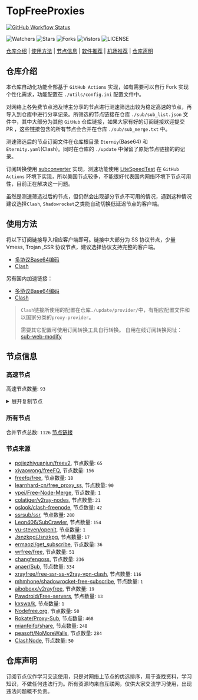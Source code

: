 # TopFreeProxies
[![GitHub Workflow Status](https://github.com/youkai0100/youkai/actions/workflows/get-proxies.yml/badge.svg)](https://github.com/youkai0100/youkai/actions/workflows/get-proxies.yml) 

![Watchers](https://img.shields.io/github/watchers/youkai0100/youkai) ![Stars](https://img.shields.io/github/stars/youkai0100/youkai) ![Forks](https://img.shields.io/github/forks/youkai0100/youkai) ![Vistors](https://visitor-badge.laobi.icu/badge?page_id=youkai0100.youkai) ![LICENSE](https://img.shields.io/badge/license-CC%20BY--SA%204.0-green.svg)

[仓库介绍](https://github.com/youkai0100/youkai#仓库介绍) | [使用方法](https://github.com/youkai0100/youkai#使用方法) | [节点信息](https://github.com/youkai0100/youkai#节点信息) | [软件推荐](https://github.com/youkai0100/youkai#客户端选择) | [机场推荐](https://github.com/youkai0100/youkai#机场推荐) | [仓库声明](https://github.com/youkai0100/youkai#仓库声明)

## 仓库介绍
本仓库自动化功能全部基于 `GitHub Actions` 实现，如有需要可以自行 Fork 实现个性化需求，功能配置在 `./utils/config.ini` 配置文件中。

对网络上各免费节点池及博主分享的节点进行测速筛选出较为稳定高速的节点，再导入到仓库中进行分享记录。所筛选的节点链接在仓库 `./sub/sub_list.json` 文件中，其中大部分为其他 `GitHub` 仓库链接，如果大家有好的订阅链接欢迎提交 PR ，这些链接包含的所有节点会合并在仓库 `./sub/sub_merge.txt` 中。

测速筛选后的节点订阅文件在仓库根目录 `Eterniy`(Base64) 和 `Eternity.yaml`(Clash)。同时在仓库的 `./update` 中保留了原始节点链接的的记录。

订阅转换使用 [subconverter](https://github.com/tindy2013/subconverter) 实现，测速功能使用 [LiteSpeedTest](https://github.com/xxf098/LiteSpeedTest) 在 `GitHub Actions` 环境下实现，所以美国节点较多，不能很好代表国内网络环境下节点可用性，目前正在解决这一问题。

虽然是测速筛选过后的节点，但仍然会出现部分节点不可用的情况，遇到这种情况建议选择`Clash`, `Shadowrocket`之类能自动切换低延迟节点的客户端。

## 使用方法
将以下订阅链接导入相应客户端即可。链接中大部分为 SS 协议节点，少量 Vmess, Trojan ,SSR 协议节点，建议选择协议支持完整的客户端。

- [多协议Base64编码](https://raw.githubusercontent.com/youkai0100/youkai/master/Eternity)
- [Clash](https://raw.githubusercontent.com/youkai0100/youkai/master/Eternity.yaml)

另有国内加速链接：

- [多协议Base64编码](https://fastly.jsdelivr.net/gh/youkai0100/youkai@master/Eternity)
- [Clash](https://fastly.jsdelivr.net/gh/youkai0100/youkai@master/Eternity.yaml)

>`Clash`链接所使用的配置在仓库`./update/provider/`中，有相应配置文件和以国家分类的`proxy-provider`。
>
>需要其它配置可使用订阅转换工具自行转换。
>自用在线订阅转换网址：[sub-web-modify](https://sub.v1.mk/)

## 节点信息
### 高速节点
高速节点数量: `93`
<details>
  <summary>展开复制节点</summary>

    trojan://d8261b54-223b-47b9-b718-d12098528a7f@cn-hk-34.fnhffffe4.cc:50288?allowInsecure=1&sni=cn-hk-34.fnhffffe4.cc#%F0%9F%87%AD%F0%9F%87%B0%20HK-156.251.179.90-0200
    trojan://4d106bd6-5d63-475a-9986-21ad3de1cf40@jp-tk-34.fuckjdieng.uk:50340?allowInsecure=1&sni=jp-tk-34.fuckjdieng.uk#%F0%9F%87%AF%F0%9F%87%B5%20_JP_%E6%97%A5%E6%9C%AC_2%202
    ss://YWVzLTI1Ni1jZmI6YW1hem9uc2tyMDU@43.201.48.212:443#%F0%9F%87%B0%F0%9F%87%B7%20_KR_%E9%9F%A9%E5%9B%BD%203
    trojan://df283334-6f6e-4efb-9a8a-b8ecf3040924@150.66.13.75:443?allowInsecure=1&sni=tk15.1coinvp.vip#%F0%9F%87%AF%F0%9F%87%B5%20%E6%97%A5%E6%9C%AC%20001
    vmess://eyJ2IjoiMiIsInBzIjoi8J+HqPCfh7MgWzAxLTAzXXxvcGVucnVubmVyfOS4reWbveWPsOa5vihUVylUYWl3YW4vQ2l0eU9mZmljZV8yIiwiYWRkIjoiNjEuMjIyLjIwMi4xNDAiLCJwb3J0IjoiMzM3OTIiLCJ0eXBlIjoibm9uZSIsImlkIjoiZTU1Y2QxODItMDFiMC00ZmI3LWE1MTAtMzYzNzAxYTQ5MWM1IiwiYWlkIjoiMCIsIm5ldCI6IndzIiwicGF0aCI6Ii8iLCJob3N0IjoiIiwidGxzIjoiIn0=
    trojan://c19d1432-8b3e-4818-8837-3d160cf65908@jgwdb2.gaox.ml:443?allowInsecure=1#%F0%9F%87%AF%F0%9F%87%B5%20%5B01-03%5D%7Copenrunner%7C%E6%97%A5%E6%9C%AC%28JP%29Japan%2FOsaka_9
    vmess://eyJ2IjoiMiIsInBzIjoi8J+HrfCfh7AgWzAxLTAzXXxvcGVucnVubmVyfOS4reWbvemmmea4ry/kuK3lm73lj7Dmub4oQ04pQ2hpbmEvQmVpamluZy8o5Y+v6IO95piv5Lit6L2s6IqC54K5KV8xMCIsImFkZCI6InNoY3UuZm9yZ2VidWtraXQuY29tIiwicG9ydCI6IjQ3Mzg5IiwidHlwZSI6Im5vbmUiLCJpZCI6ImY2ODBkZmQ4LTNiNTktNDhhZi1hZWE4LTFkNGJjMDlhMTcwNSIsImFpZCI6IjAiLCJuZXQiOiJ0Y3AiLCJwYXRoIjoiLyIsImhvc3QiOiJzaGN1LmZvcmdlYnVra2l0LmNvbSIsInRscyI6IiJ9
    vmess://eyJ2IjoiMiIsInBzIjoi8J+Hr/Cfh7Ug576O5Zu9LXZtZXNzLWpwYXJtLmZpbmV5b28uY2Y0NDMt6KKr5aKZLeS4rei9rDE1Mi43MC44MS42Ni3op6PplIHml6XmnKzlnLDljLpORumdnuiHquWItuWJpyIsImFkZCI6ImpwYXJtLmZpbmV5b28uY2YiLCJwb3J0IjoiNDQzIiwidHlwZSI6Im5vbmUiLCJpZCI6ImJkNWVlMjQ5LWZlN2ItNDY2OS1hNmQ5LWIzZjVlZWNiOThlNiIsImFpZCI6IjQiLCJuZXQiOiJ3cyIsInBhdGgiOiIvMTIzIiwiaG9zdCI6ImpwYXJtLmZpbmV5b28uY2YiLCJ0bHMiOiJ0bHMifQ==
    vmess://eyJ2IjoiMiIsInBzIjoi8J+HrfCfh7AgWzAxLTAzXXxvcGVucnVubmVyfOS4reWbvemmmea4r+eJueWIq+ihjOaUv+WMuihISylIb25na29uZ1NBUkNoaW5hL0hvbmdLb25nXzE5IiwiYWRkIjoiNDI2aGsuZmFuczgueHl6IiwicG9ydCI6IjQ0MyIsInR5cGUiOiJub25lIiwiaWQiOiI5M2JkYWVkNS0xM2M1LTM5MjctOTNkNy1hNjg3N2M1YWM4ZDIiLCJhaWQiOiIyIiwibmV0Ijoid3MiLCJwYXRoIjoiL3JheSIsImhvc3QiOiI0MjZoay5mYW5zOC54eXoiLCJ0bHMiOiJ0bHMifQ==
    vmess://eyJ2IjoiMiIsInBzIjoi8J+HrfCfh7AgWzAxLTAzXXxvcGVucnVubmVyfOS4reWbvemmmea4ry/kuK3lm73lj7Dmub4oQ04pQ2hpbmEvQmVpamluZy8o5Y+v6IO95piv5Lit6L2s6IqC54K5KV8yMCIsImFkZCI6IlYzMDkuYmdwbmV0LnRvcCIsInBvcnQiOiIyNjMwOSIsInR5cGUiOiJub25lIiwiaWQiOiJlZjM2MWM4My04Yjg5LTM5NTAtOWM5Yi02Y2NjMTc3ZTYyODUiLCJhaWQiOiIwIiwibmV0IjoidGNwIiwicGF0aCI6Ii9yYXkiLCJob3N0IjoiNDI2aGsuZmFuczgueHl6IiwidGxzIjoiIn0=
    vmess://eyJ2IjoiMiIsInBzIjoi8J+HrfCfh7AgWzAxLTAzXXxvcGVucnVubmVyfOS4reWbvemmmea4ry/kuK3lm73lj7Dmub4oQ04pQ2hpbmEvU2hlbnpoZW4vKOWPr+iDveaYr+S4rei9rOiKgueCuSlfMjMiLCJhZGQiOiJWMjAzLmJncG5ldC50b3AiLCJwb3J0IjoiMjYyMDMiLCJ0eXBlIjoibm9uZSIsImlkIjoiZWYzNjFjODMtOGI4OS0zOTUwLTljOWItNmNjYzE3N2U2Mjg1IiwiYWlkIjoiMCIsIm5ldCI6InRjcCIsInBhdGgiOiIvcmF5IiwiaG9zdCI6IjQyNmhrLmZhbnM4Lnh5eiIsInRscyI6IiJ9
    trojan://cfbabf31-2cf6-40ca-9688-abbb682370aa@cn.speedabc.xyz:32002?allowInsecure=1&sni=jp-bgp.speedaccelerate.com#%F0%9F%87%AD%F0%9F%87%B0%20%5B01-03%5D%7Copenrunner%7C%E4%B8%AD%E5%9B%BD%E9%A6%99%E6%B8%AF%2F%E4%B8%AD%E5%9B%BD%E5%8F%B0%E6%B9%BE%28CN%29China%2FShenzhen%2F%28%E5%8F%AF%E8%83%BD%E6%98%AF%E4%B8%AD%E8%BD%AC%E8%8A%82%E7%82%B9%29_25
    vmess://eyJ2IjoiMiIsInBzIjoi8J+HuPCfh6wg5Lit5Zu9LXZtZXNzLTguMjE0LjMzLjE1ODgwLeiiq+WimS3nm7Tov54t6Kej6ZSB5paw5Yqg5Z2h5Zyw5Yy6TkbpnZ7oh6rliLbliaciLCJhZGQiOiI4LjIxNC4zMy4xNTgiLCJwb3J0IjoiODAiLCJ0eXBlIjoibm9uZSIsImlkIjoiY2I4MWU2YWItMWQ4My00YWMxLWYwYWQtYWU1YzJhN2MyOWVmIiwiYWlkIjoiMCIsIm5ldCI6IndzIiwicGF0aCI6Ii8iLCJob3N0IjoiIiwidGxzIjoiIn0=
    trojan://e5d46365e25e31d94279c2bcf93390a2@sg-sr-116.mitoption.com:443?allowInsecure=1#%F0%9F%87%B8%F0%9F%87%AC%20%5B01-03%5D%7Copenrunner%7C%E6%96%B0%E5%8A%A0%E5%9D%A1%28SG%29Singapore%2FSingapore_28
    vmess://eyJ2IjoiMiIsInBzIjoi8J+Hr/Cfh7UgWzAxLTAzXXxvcGVucnVubmVyfOaXpeacrChKUClKYXBhbi9Ub2t5b18yOSIsImFkZCI6IjE0MC4yMzguNDguMTk0IiwicG9ydCI6Ijg4ODgiLCJ0eXBlIjoibm9uZSIsImlkIjoiMjRmMWRmYWQtMTI2Ny00Mjk3LThlODgtMGU5YjhlZjQ3ZTQ3IiwiYWlkIjoiMCIsIm5ldCI6InRjcCIsInBhdGgiOiIvIiwiaG9zdCI6IiIsInRscyI6IiJ9
    ss://YWVzLTI1Ni1nY206WTZSOXBBdHZ4eHptR0M@158.247.205.87:5601#%F0%9F%87%AF%F0%9F%87%B5%20%5B01-03%5D%7Copenrunner%7C%E6%97%A5%E6%9C%AC%28JP%29Japan%2FOsaka_40
    trojan://7b4066ae-accc-11eb-a8bf-f23c91cfbbc9@ssl.tcpbbr.net:443?allowInsecure=1#%F0%9F%87%AD%F0%9F%87%B0%20%5B01-03%5D%7Copenrunner%7C%E4%B8%AD%E5%9B%BD%E9%A6%99%E6%B8%AF%E7%89%B9%E5%88%AB%E8%A1%8C%E6%94%BF%E5%8C%BA%28HK%29Hongkong%2BSAR%2BChina%2FHong%2BKong_42
    vmess://eyJ2IjoiMiIsInBzIjoi8J+HuPCfh6wg576O5Zu9LXZtZXNzLWNhLjAxMTIyMzMueHl6ODQ0My3ooqvlopkt5Lit6L2sMTk5Ljg3LjIxMC4xODYt6Kej6ZSB5paw5Yqg5Z2h5Zyw5Yy6TkbpnZ7oh6rliLbliaciLCJhZGQiOiJjYS4wMTEyMjMzLnh5eiIsInBvcnQiOiI4NDQzIiwidHlwZSI6Im5vbmUiLCJpZCI6ImMzMDAwZTlkLWJlZTctNGZkYi1iMzEyLWRkMDcwMzBmMzI1ZCIsImFpZCI6IjQiLCJuZXQiOiJ3cyIsInBhdGgiOiIvaG9tZSIsImhvc3QiOiJjYS4wMTEyMjMzLnh5eiIsInRscyI6InRscyJ9
    vmess://eyJ2IjoiMiIsInBzIjoi8J+Hr/Cfh7Ug5pel5pysLXZtZXNzLTE0Ni41Ni40MC4xMTcyNzY3NS3ooqvlopkt55u06L+eLeino+mUgemfqeWbveWcsOWMuk5G6Z2e6Ieq5Yi25YmnIiwiYWRkIjoiMTQ2LjU2LjQwLjExNyIsInBvcnQiOiIyNzY3NSIsInR5cGUiOiJub25lIiwiaWQiOiIwNTNjYTBmNC0wNTdlLTQ5M2QtYWQzMC01YmE1MWYwMGY1OWMiLCJhaWQiOiI0IiwibmV0Ijoid3MiLCJwYXRoIjoiLyIsImhvc3QiOiIiLCJ0bHMiOiIifQ==
    vmess://eyJ2IjoiMiIsInBzIjoiU0dfU1NSU1VCXzE5NCIsImFkZCI6ImhrLWl2LnNvbW5vZGUudG9wIiwicG9ydCI6IjgwIiwidHlwZSI6Im5vbmUiLCJpZCI6ImQ0MWMxOTNmLTUyY2EtM2VmOS05Y2Y1LWU3ZDUwMzMwZjI2ZSIsImFpZCI6IjAiLCJuZXQiOiJ3cyIsInBhdGgiOiIvd3M/ZWQ9MjA0OCIsImhvc3QiOiJoay1pdi5zb21ub2RlLnRvcCIsInRscyI6IiJ9
    ss://Y2hhY2hhMjAtaWV0Zi1wb2x5MTMwNTpHIXlCd1BXSDNWYW8@148.66.56.99:807#HK_52
    ss://YWVzLTI1Ni1jZmI6YW1hem9uc2tyMDU@3.112.193.151:443#JP_71
    ss://YWVzLTI1Ni1jZmI6YW1hem9uc2tyMDU@52.197.66.243:443#%F0%9F%87%AF%F0%9F%87%B5%20%E6%97%A5%E6%9C%AC-ss-52.197.66.243443-%E8%A2%AB%E5%A2%99-%E7%9B%B4%E8%BF%9E-%E8%A7%A3%E9%94%81%E6%97%A5%E6%9C%AC%E5%9C%B0%E5%8C%BANF%E9%9D%9E%E8%87%AA%E5%88%B6%E5%89%A7
    ss://YWVzLTI1Ni1jZmI6YW1hem9uc2tyMDU@54.169.62.50:443#SG_124
    ss://Y2hhY2hhMjAtaWV0Zi1wb2x5MTMwNTpHIXlCd1BXSDNWYW8@217.197.161.136:811#Pool_%F0%9F%87%B8%F0%9F%87%ACSG_125
    ss://Y2hhY2hhMjAtaWV0Zi1wb2x5MTMwNTpHIXlCd1BXSDNWYW8@217.197.161.138:805#Pool_%F0%9F%87%B8%F0%9F%87%ACSG_126
    ss://YWVzLTI1Ni1jZmI6YW1hem9uc2tyMDU@54.169.211.238:443#SG_128
    ss://YWVzLTI1Ni1jZmI6YW1hem9uc2tyMDU@18.141.183.204:443#SG_132
    ss://Y2hhY2hhMjAtaWV0Zi1wb2x5MTMwNTpHIXlCd1BXSDNWYW8@193.38.139.204:806#%F0%9F%87%AF%F0%9F%87%B5%20%E6%97%A5%E6%9C%AC-ss-193.38.139.204806-%E8%A2%AB%E5%A2%99-%E4%B8%AD%E8%BD%AC193.38.139.201-%E8%A7%A3%E9%94%81%E6%97%A5%E6%9C%AC%E5%9C%B0%E5%8C%BANF%E9%9D%9E%E8%87%AA%E5%88%B6%E5%89%A7
    ss://YWVzLTI1Ni1jZmI6YW1hem9uc2tyMDU@54.254.199.122:443#SG_135
    ss://Y2hhY2hhMjAtaWV0Zi1wb2x5MTMwNTpHIXlCd1BXSDNWYW8@193.38.139.203:807#%F0%9F%87%AF%F0%9F%87%B5%20%E6%97%A5%E6%9C%AC-ss-193.38.139.203807-%E8%A2%AB%E5%A2%99-%E4%B8%AD%E8%BD%AC193.38.139.201-%E8%A7%A3%E9%94%81%E6%97%A5%E6%9C%AC%E5%9C%B0%E5%8C%BANF%E9%9D%9E%E8%87%AA%E5%88%B6%E5%89%A7
    ss://Y2hhY2hhMjAtaWV0Zi1wb2x5MTMwNTpHIXlCd1BXSDNWYW8@45.66.134.176:811#%F0%9F%87%AF%F0%9F%87%B5%20%E6%97%A5%E6%9C%AC-ss-45.66.134.176811-%E8%A2%AB%E5%A2%99-%E4%B8%AD%E8%BD%AC185.168.20.250-%E8%A7%A3%E9%94%81%E6%97%A5%E6%9C%AC%E5%9C%B0%E5%8C%BANF%E9%9D%9E%E8%87%AA%E5%88%B6%E5%89%A7
    vmess://eyJ2IjoiMiIsInBzIjoi8J+Hr/Cfh7UgZ2l0aHViLmNvbS9mcmVlZnEgLSDml6XmnKzkuJzkuqxBbWF6b27mlbDmja7kuK3lv4MgNSIsImFkZCI6IjBreGVkbTF4OHE4bGtzbWoxMS54aW5nYmF5dW4uYnV6eiIsInBvcnQiOiI0NDMiLCJ0eXBlIjoibm9uZSIsImlkIjoiNWViMjg0ODgtN2M5NS00ZjM5LWI3MTEtZTVjYzk2ZWMxNzU2IiwiYWlkIjoiMCIsIm5ldCI6InRjcCIsInBhdGgiOiIvd3M/ZWQ9MjA0OCIsImhvc3QiOiJoay1pdi5zb21ub2RlLnRvcCIsInRscyI6IiJ9
    vmess://eyJ2IjoiMiIsInBzIjoi8J+HqPCfh7Mg5Y+w5rm+XzAzMDQxMDAiLCJhZGQiOiI0NS4xMjEuNTEuMTAzIiwicG9ydCI6IjIwNzE1IiwidHlwZSI6Im5vbmUiLCJpZCI6ImY2NDA2YjZkLTU0ODctNDZkYS1mNzkzLTQ2NjExMjY5YTMwNiIsImFpZCI6IjAiLCJuZXQiOiJ0Y3AiLCJwYXRoIjoiL3dzP2VkPTIwNDgiLCJob3N0IjoiaGstaXYuc29tbm9kZS50b3AiLCJ0bHMiOiIifQ==
    vmess://eyJ2IjoiMiIsInBzIjoi8J+Hr/Cfh7UgZ2l0aHViLmNvbS9mcmVlZnEgLSDml6XmnKzkuJzkuqxMaW5vZGXmlbDmja7kuK3lv4MgMSIsImFkZCI6InY2LjU4MzE4MS54eXoiLCJwb3J0IjoiODAiLCJ0eXBlIjoibm9uZSIsImlkIjoiNTYxZDk1MzMtZTIwYS00ZmYwLTgzZDQtODBkMGNjNTg4ZGZiIiwiYWlkIjoiMCIsIm5ldCI6IndzIiwicGF0aCI6Ii8iLCJob3N0IjoidjYuNTgzMTgxLnh5eiIsInRscyI6IiJ9
    vmess://eyJ2IjoiMiIsInBzIjoi8J+HuPCfh6wg5paw5Yqg5Z2hXzAzMDQwMzEiLCJhZGQiOiIxMzkuMTYyLjQzLjEwMSIsInBvcnQiOiI4MCIsInR5cGUiOiJub25lIiwiaWQiOiI4NDQxYzQzMC0wYjdkLTQyNTMtODg5Ni1jMGI1OTU0ZTc3ZDEiLCJhaWQiOiIwIiwibmV0Ijoid3MiLCJwYXRoIjoiL2ltYWdlcyIsImhvc3QiOiIiLCJ0bHMiOiIifQ==
    vmess://eyJ2IjoiMiIsInBzIjoi8J+HuPCfh6wg5paw5Yqg5Z2hXzAzMDQwOTUiLCJhZGQiOiI4LjIxOS45NS4yMjYiLCJwb3J0IjoiMjA4MyIsInR5cGUiOiJub25lIiwiaWQiOiJjMmZjNDc0Mi0zM2QxLTRmY2QtZThmNS00NGYyY2ZlYjI5N2IiLCJhaWQiOiIwIiwibmV0Ijoid3MiLCJwYXRoIjoiLyIsImhvc3QiOiJ3b2RlMS5wYW9iaW5nLnRrIiwidGxzIjoidGxzIn0=
    vmess://eyJ2IjoiMiIsInBzIjoi8J+HuPCfh6wg5paw5Yqg5Z2hXzAzMDQxMDE0IiwiYWRkIjoic2cwNS4xNzAyMDMueHl6IiwicG9ydCI6IjQzNTQzIiwidHlwZSI6Im5vbmUiLCJpZCI6ImZhYWVhYjJjLWE3NGMtNGI1ZS1hYTQ3LTBhZDk4MGM4MGMxZiIsImFpZCI6IjAiLCJuZXQiOiJ3cyIsInBhdGgiOiIvIiwiaG9zdCI6InNnMDUuMTcwMjAzLnh5eiIsInRscyI6IiJ9
    vmess://eyJ2IjoiMiIsInBzIjoi8J+HuPCfh6wg5paw5Yqg5Z2hXzAzMDQxNzEiLCJhZGQiOiIyMDYuMTg5LjQ3LjEzNiIsInBvcnQiOiI4MCIsInR5cGUiOiJub25lIiwiaWQiOiJlZTc2Y2VjZi0xMjE5LTQyYmUtYWUzZi02YjgwNzdlNGNhY2MiLCJhaWQiOiIwIiwibmV0Ijoid3MiLCJwYXRoIjoiLyIsImhvc3QiOiIiLCJ0bHMiOiIifQ==
    vmess://eyJ2IjoiMiIsInBzIjoi8J+Hr/Cfh7Ug5pel5pysXzAzMDQyMTkzIiwiYWRkIjoianAxMS5taWNyb3NvZnRqcy50b3AiLCJwb3J0IjoiNDQzIiwidHlwZSI6Im5vbmUiLCJpZCI6IjM1MGRhZDVhLTRjYzEtNDM5NC04ZjI5LWZlMjgyM2MwNzFmMyIsImFpZCI6IjAiLCJuZXQiOiJ3cyIsInBhdGgiOiIvZmlsZXN0cmVhbWluZ3NlcnZpY2UvZmlsZXMvMjBmODEzZTItMDM2YS00MmE4LTkyZTItYTNhNTVhMGIyMzliIiwiaG9zdCI6InRsdS5kbC5kZWxpdmVyeS5tcC5taWNyb3NvZnQuY29tIiwidGxzIjoiIn0=
    vmess://eyJ2IjoiMiIsInBzIjoi8J+Hr/Cfh7Ug5pel5pysXzAzMDQyMzQ3IiwiYWRkIjoiMTQxLjE0Ny4xNDkuMTg2IiwicG9ydCI6IjgwIiwidHlwZSI6Im5vbmUiLCJpZCI6IjY4ZDdkMzJiLWE1NWItMzUxZS04NDU4LWY0ZmM1ODE5YTgxNCIsImFpZCI6IjAiLCJuZXQiOiJ3cyIsInBhdGgiOiIvbnkiLCJob3N0IjoiIiwidGxzIjoiIn0=
    vmess://eyJ2IjoiMiIsInBzIjoi8J+HrfCfh7Ag6aaZ5rivXzAzMDQwNDkiLCJhZGQiOiI4LjIxMC40MC4xNSIsInBvcnQiOiIyOTcxNSIsInR5cGUiOiJub25lIiwiaWQiOiJmZmI3ZTU5OC0yMmI0LTQ4NjgtOTc4YS1iZGY0NTMzZTY2YWUiLCJhaWQiOiIwIiwibmV0IjoidGNwIiwicGF0aCI6Ii9ueSIsImhvc3QiOiIiLCJ0bHMiOiIifQ==
    vmess://eyJ2IjoiMiIsInBzIjoi8J+HrfCfh7Ag6aaZ5rivXzAzMDQwNTAiLCJhZGQiOiI4LjIxOC4xNTAuMjkiLCJwb3J0IjoiMzE1OTUiLCJ0eXBlIjoibm9uZSIsImlkIjoiMmMzNzBiMDMtYzMyMi00ZGRjLTgxZjEtNjdhYzg0ZThkMDliIiwiYWlkIjoiMCIsIm5ldCI6InRjcCIsInBhdGgiOiIvbnkiLCJob3N0IjoiIiwidGxzIjoiIn0=
    vmess://eyJ2IjoiMiIsInBzIjoi8J+HrfCfh7Ag6aaZ5rivXzAzMDQwNTIiLCJhZGQiOiI4LjIxOC4zNi4xNDAiLCJwb3J0IjoiMzgzNjkiLCJ0eXBlIjoibm9uZSIsImlkIjoiYzc4NzIzZTItN2ZkMi00NjIxLTk1YTItZmU1MjU4NTU0NDBhIiwiYWlkIjoiMCIsIm5ldCI6InRjcCIsInBhdGgiOiIvbnkiLCJob3N0IjoiIiwidGxzIjoiIn0=
    trojan://cd27884b-c5af-34ec-b75f-8248077818fe@1.mg.us.cat77.cloud:1434?allowInsecure=0#%F0%9F%87%BA%F0%9F%87%B8%20Relay_Relay_%F0%9F%87%BA%F0%9F%87%B8US-%F0%9F%87%BA%F0%9F%87%B8US_1078%20%7C13.21Mb
    vmess://eyJ2IjoiMiIsInBzIjoiVVNfU1NSU1VCXzUyIiwiYWRkIjoiMTcyLjY0LjE1NC4xNTUiLCJwb3J0IjoiNDQzIiwidHlwZSI6Im5vbmUiLCJpZCI6IjVmNjRmYTY1LTdiMTQtNDljNS05NTRkLWFhMTVjNmJmY2FjZCIsImFpZCI6IjAiLCJuZXQiOiJ3cyIsInBhdGgiOiIvZG9uZ3RhaXdhbmcuY29tIiwiaG9zdCI6ImNsYXNoNi5zc3ItZnJlZS54eXoiLCJ0bHMiOiJ0bHMifQ==
    trojan://4134219f-2384-449c-92e9-50fe8474c30a@phoenix-d.4422331.xyz:10086?allowInsecure=1&sni=https://mofa.4422331.xyz#%F0%9F%87%BA%F0%9F%87%B8%20_US_%E7%BE%8E%E5%9B%BD_8
    vmess://eyJ2IjoiMiIsInBzIjoi8J+HuvCfh7gg576O5Zu9IDAzMyIsImFkZCI6IjIzLjIyNy4zOC4yNSIsInBvcnQiOiI0NDMiLCJ0eXBlIjoibm9uZSIsImlkIjoiYzVhMmQ3YjgtYmY4NC00Zjk3LTg1NzctYjliODdmMmJhYWY3IiwiYWlkIjoiMCIsIm5ldCI6IndzIiwicGF0aCI6Ii9BVUlLTjhBVSIsImhvc3QiOiJvcGxnMS5jZmNkbjIueHl6IiwidGxzIjoidGxzIn0=
    vmess://eyJ2IjoiMiIsInBzIjoi8J+HqPCfh6Yg5Yqg5ou/5aSn44CQ5LuY6LS55o6o6I2Q77yaaHR0cHMvL3YxLm1rL3ZpcOOAkTEwMyIsImFkZCI6IjIzLjIyNy4zOC4yMiIsInBvcnQiOiI0NDMiLCJ0eXBlIjoibm9uZSIsImlkIjoiYzVhMmQ3YjgtYmY4NC00Zjk3LTg1NzctYjliODdmMmJhYWY3IiwiYWlkIjoiMCIsIm5ldCI6IndzIiwicGF0aCI6Ii9BVUlLTjhBVSIsImhvc3QiOiJvcGxnMS5jZmNkbjIueHl6IiwidGxzIjoidGxzIn0=
    vmess://eyJ2IjoiMiIsInBzIjoi8J+HuvCfh7gg576O5Zu9IDAyMSIsImFkZCI6ImNmLmJha2FwaWUuY2YiLCJwb3J0IjoiMjA5NiIsInR5cGUiOiJub25lIiwiaWQiOiI3MmZkMzNkNS01YzFhLTQxOTMtOTZjNi02NjVmYzIwYjcxYzEiLCJhaWQiOiIwIiwibmV0Ijoid3MiLCJwYXRoIjoiL2luZGV4IiwiaG9zdCI6ImM3ZDVlYTg1LjgyMDA4NjAueHl6IiwidGxzIjoidGxzIn0=
    vmess://eyJ2IjoiMiIsInBzIjoi8J+HqPCfh6Yg5Yqg5ou/5aSn44CQ5LuY6LS55o6o6I2Q77yaaHR0cHMvL3YxLm1rL3ZpcOOAkTE0NiIsImFkZCI6IjIzLjIyNy4zOC4yNyIsInBvcnQiOiI0NDMiLCJ0eXBlIjoibm9uZSIsImlkIjoiYzVhMmQ3YjgtYmY4NC00Zjk3LTg1NzctYjliODdmMmJhYWY3IiwiYWlkIjoiMCIsIm5ldCI6IndzIiwicGF0aCI6Ii9BVUlLTjhBVSIsImhvc3QiOiJvcGxnMS5jZmNkbjIueHl6IiwidGxzIjoidGxzIn0=
    vmess://eyJ2IjoiMiIsInBzIjoi8J+HqPCfh6Yg5Yqg5ou/5aSn44CQ5LuY6LS55o6o6I2Q77yaaHR0cHMvL3YxLm1rL3ZpcOOAkTE2OSIsImFkZCI6IjIzLjIyNy4zOC4yMSIsInBvcnQiOiI0NDMiLCJ0eXBlIjoibm9uZSIsImlkIjoiYzVhMmQ3YjgtYmY4NC00Zjk3LTg1NzctYjliODdmMmJhYWY3IiwiYWlkIjoiMCIsIm5ldCI6IndzIiwicGF0aCI6Ii9BVUlLTjhBVSIsImhvc3QiOiJvcGxnMS5jZmNkbjIueHl6IiwidGxzIjoidGxzIn0=
    vmess://eyJ2IjoiMiIsInBzIjoiVVNfU1NSU1VCXzIxNSIsImFkZCI6IjE3Mi42Ny4xMzUuNTUiLCJwb3J0IjoiNDQzIiwidHlwZSI6Im5vbmUiLCJpZCI6ImM1YTJkN2I4LWJmODQtNGY5Ny04NTc3LWI5Yjg3ZjJiYWFmNyIsImFpZCI6IjAiLCJuZXQiOiJ3cyIsInBhdGgiOiIvQVVJS044QVUiLCJob3N0Ijoib3BsZzEuY2ZjZG4yLnh5eiIsInRscyI6InRscyJ9
    vmess://eyJ2IjoiMiIsInBzIjoiVVNfU1NSU1VCXzE5MCIsImFkZCI6IjE3Mi42Ny4xNjQuMTIzIiwicG9ydCI6IjQ0MyIsInR5cGUiOiJub25lIiwiaWQiOiJjNWEyZDdiOC1iZjg0LTRmOTctODU3Ny1iOWI4N2YyYmFhZjciLCJhaWQiOiIwIiwibmV0Ijoid3MiLCJwYXRoIjoiL0FVSUtOOEFVIiwiaG9zdCI6Im9wbGcxLmNmY2RuMi54eXoiLCJ0bHMiOiJ0bHMifQ==
    vmess://eyJ2IjoiMiIsInBzIjoi8J+HuvCfh7ggVVMgMjIxIOKGkiB0Z0BuaWNldnBuMTIzIiwiYWRkIjoiZGUtbHMwMy5uYjEuZnIiLCJwb3J0IjoiNjQ0NDMiLCJ0eXBlIjoibm9uZSIsImlkIjoiY2I3MDAxYzctZTQ5NS00MWFjLWI5NDItZjI1ZjYwNTIzNDE0IiwiYWlkIjoiMSIsIm5ldCI6IndzIiwicGF0aCI6Ii9jbGllbnRhcmVhIiwiaG9zdCI6ImRlLWxzMDMubmIxLmZyIiwidGxzIjoidGxzIn0=
    vmess://eyJ2IjoiMiIsInBzIjoi8J+HuvCfh7ggVVMgMjE5IOKGkiB0Z0BuaWNldnBuMTIzIiwiYWRkIjoic2UtbHMwMy5uYjEuZnIiLCJwb3J0IjoiNjQ0NDMiLCJ0eXBlIjoibm9uZSIsImlkIjoiY2I3MDAxYzctZTQ5NS00MWFjLWI5NDItZjI1ZjYwNTIzNDE0IiwiYWlkIjoiMCIsIm5ldCI6IndzIiwicGF0aCI6Ii9jbGllbnRhcmVhIiwiaG9zdCI6InNlLWxzMDMubmIxLmZyIiwidGxzIjoidGxzIn0=
    trojan://4134219f-2384-449c-92e9-50fe8474c30a@hyderabad-m2.4422331.xyz:10086?allowInsecure=0#%F0%9F%87%BA%F0%9F%87%B8%20Relay_Relay_%F0%9F%87%BA%F0%9F%87%B8US-%F0%9F%87%BA%F0%9F%87%B8US_1082%20%7C95.18Mb
    vmess://eyJ2IjoiMiIsInBzIjoi8J+HuvCfh7ggVVMgMzE4IOKGkiB0Z0BuaWNldnBuMTIzIiwiYWRkIjoieGpwMi53YW5namlheGluLnh5eiIsInBvcnQiOiIyNTkzMiIsInR5cGUiOiJub25lIiwiaWQiOiIzM2E0N2NlNi01ZWE5LTRkMjEtZDNkYi1jZTM4NDIxZDI1NTgiLCJhaWQiOiIwIiwibmV0Ijoid3MiLCJwYXRoIjoiLzIzNDIzIiwiaG9zdCI6InhqcDIud2FuZ2ppYXhpbi54eXoiLCJ0bHMiOiJ0bHMifQ==
    vmess://eyJ2IjoiMiIsInBzIjoi8J+HuvCfh7gg576O5Zu9IDA5MyIsImFkZCI6ImNvb2luZy1sdXh1cmlhbnQtYmx1ZS5nbGl0Y2gubWUiLCJwb3J0IjoiNDQzIiwidHlwZSI6Im5vbmUiLCJpZCI6IjgwZTdkZDU5LWIxZmMtNDVhMC05OGJlLTE0NzhhOWFmODlmMiIsImFpZCI6IjAiLCJuZXQiOiJ3cyIsInBhdGgiOiIvYXBpIiwiaG9zdCI6ImNvb2luZy1sdXh1cmlhbnQtYmx1ZS5nbGl0Y2gubWUiLCJ0bHMiOiJ0bHMifQ==
    vmess://eyJ2IjoiMiIsInBzIjoi8J+HuvCfh7ggX1VTX+e+juWbvV82IiwiYWRkIjoiY29vaW5nLWx1eHVyaWFudC1ibHVlLmdsaXRjaC5tZSIsInBvcnQiOiI0NDMiLCJ0eXBlIjoibm9uZSIsImlkIjoiODBlN2RkNTktYjFmYy00NWEwLTk4YmUtMTQ3OGE5YWY4OWYyIiwiYWlkIjoiMCIsIm5ldCI6IndzIiwicGF0aCI6Ii9hcGkiLCJob3N0IjoiY29vaW5nLWx1eHVyaWFudC1ibHVlLmdsaXRjaC5tZSIsInRscyI6InRscyJ9
    vmess://eyJ2IjoiMiIsInBzIjoi8J+HuvCfh7gg576O5Zu9IDAxNSIsImFkZCI6ImFtZXJpY2ExLnlqMjAyMi5nYSIsInBvcnQiOiI0NDMiLCJ0eXBlIjoibm9uZSIsImlkIjoiNGI1ZTQ1NjUtMzIyZi00MjIzLWE4OTEtNzhhODRmMTg5NzI2IiwiYWlkIjoiMCIsIm5ldCI6IndzIiwicGF0aCI6Ii92QWFtYmo0RGdYcnM1c2ZDRnB0TWsiLCJob3N0IjoiYW1lcmljYTEueWoyMDIyLmdhIiwidGxzIjoidGxzIn0=
    vmess://eyJ2IjoiMiIsInBzIjoi8J+HqPCfh6Yg5Yqg5ou/5aSnXzAzMDQxMDEiLCJhZGQiOiIyMy4yMjcuMzguMzgiLCJwb3J0IjoiNDQzIiwidHlwZSI6Im5vbmUiLCJpZCI6IjkzNzlmZWEwLTAwNmQtNGZkMy04ZTM1LWQ0NWE1YWY3MmFhMiIsImFpZCI6IjAiLCJuZXQiOiJ3cyIsInBhdGgiOiIvVU1XMzYyNjIiLCJob3N0IjoidjJyYXkxLnpodWppY24yLm9yZyIsInRscyI6InRscyJ9
    vmess://eyJ2IjoiMiIsInBzIjoi8J+HuvCfh7ggZ2l0aHViLmNvbS9mcmVlZnEgLSDnvo7lm71DbG91ZEZsYXJl6IqC54K5IDYiLCJhZGQiOiJsdjEuc2hhcmVjZW50cmVwcm8ub3JnIiwicG9ydCI6IjQ0MyIsInR5cGUiOiJub25lIiwiaWQiOiI4MjNjMzFkYS03MDFmLTQ4M2QtYjM2ZS04OTZlNWNmMDk4N2EiLCJhaWQiOiIwIiwibmV0Ijoid3MiLCJwYXRoIjoiL3NoaXJrZXIiLCJob3N0IjoibHYxLnNoYXJlY2VudHJlcHJvLm9yZyIsInRscyI6InRscyJ9
    vmess://eyJ2IjoiMiIsInBzIjoi8J+HuvCfh7gg576O5Zu9IDEzMiIsImFkZCI6InNjLnN2aXA4LmNuIiwicG9ydCI6IjEwMDAwIiwidHlwZSI6Im5vbmUiLCJpZCI6IjE4Y2QyYWQ3LTAyYjAtNDk1OS05Y2NkLWViMDJjMTE1NWM2OSIsImFpZCI6IjAiLCJuZXQiOiJ0Y3AiLCJwYXRoIjoiL3NoaXJrZXIiLCJob3N0IjoibHYxLnNoYXJlY2VudHJlcHJvLm9yZyIsInRscyI6IiJ9
    vmess://eyJ2IjoiMiIsInBzIjoi8J+HuvCfh7gg576O5Zu944CQ5LuY6LS55o6o6I2Q77yaaHR0cHMvL3YxLm1rL3ZpcOOAkTE4MiIsImFkZCI6ImhheC5zbWVseS5ldS5vcmciLCJwb3J0IjoiODAiLCJ0eXBlIjoibm9uZSIsImlkIjoiYTZkZmI1MGYtNzViYi00OGUwLWI1NmEtMWVkZWI2MmI1YTQ5IiwiYWlkIjoiMCIsIm5ldCI6IndzIiwicGF0aCI6Ii9oYXgwMiIsImhvc3QiOiJoYXguc21lbHkuZXUub3JnIiwidGxzIjoiIn0=
    ssr://ejAxMTUuc2VjdXJpdHktY2xvdWRmcm9udC1jZG4uY29tOjQyODMzOm9yaWdpbjphZXMtMjU2LWNmYjpodHRwX3NpbXBsZTpXWEJZTW05d1FtSnlabkZLZW5wTmN3Lz9ncm91cD1VMU5TVUhKdmRtbGtaWEkmcmVtYXJrcz04Si1IcVBDZmg2WWdRMEV0TXk0NU9TNDNOQzR4TkRFdE1ESXdNQSZvYmZzcGFyYW09JnByb3RvcGFyYW09
    vmess://eyJ2IjoiMiIsInBzIjoi8J+HuvCfh7gg576O5Zu9IDE0NCIsImFkZCI6ImhheC5zbWVseS5ldS5vcmciLCJwb3J0IjoiODAiLCJ0eXBlIjoibm9uZSIsImlkIjoiYTZkZmI1MGYtNzViYi00OGUwLWI1NmEtMWVkZWI2MmI1YTQ5IiwiYWlkIjoiMCIsIm5ldCI6IndzIiwicGF0aCI6Ii9oYXgwMiIsImhvc3QiOiJoYXguc21lbHkuZXUub3JnIiwidGxzIjoiIn0=
    vmess://eyJ2IjoiMiIsInBzIjoiVVNfU1NSU1VCXzIwOSIsImFkZCI6InNnLTEuc2hhcmVjZW50cmUub25saW5lIiwicG9ydCI6IjQ0MyIsInR5cGUiOiJub25lIiwiaWQiOiIyMGU5Mjg4MS01ZmI0LTRiMDUtYmM3Ny01NzkyOTQ3NmRjNjkiLCJhaWQiOiIwIiwibmV0Ijoid3MiLCJwYXRoIjoiL3NoaXJrZXIiLCJob3N0Ijoic2ctMS5zaGFyZWNlbnRyZS5vbmxpbmUiLCJ0bHMiOiJ0bHMifQ==
    vmess://eyJ2IjoiMiIsInBzIjoi8J+HqPCfh74g5aGe5rWm6Lev5pavXzAzMDQwMDQiLCJhZGQiOiIyMDMuMjQuMTA4LjkiLCJwb3J0IjoiNDQzIiwidHlwZSI6Im5vbmUiLCJpZCI6IjU2YTIxODhiLTJhYjctNDAyYy1iOWI4LTM0ODQ3ZmRmMDk1OCIsImFpZCI6IjAiLCJuZXQiOiJ3cyIsInBhdGgiOiIvNVFOUk9TUlYiLCJob3N0Ijoib3BsZzEuemh1amljbjIuY29tIiwidGxzIjoidGxzIn0=
    ss://YWVzLTI1Ni1jZmI6Z1lDWVhma1VRRXMyVGFKUQ@185.246.155.35:9038#%F0%9F%87%B3%F0%9F%87%B1%20%E8%8D%B7%E5%85%B0%20016
    ss://YWVzLTI1Ni1jZmI6YW1hem9uc2tyMDU@43.200.244.234:443#%F0%9F%87%A6%F0%9F%87%BA%20%E6%BE%B3%E5%A4%A7%E5%88%A9%E4%BA%9A%20018
    ss://YWVzLTI1Ni1nY206VEV6amZBWXEySWp0dW9T@141.164.39.146:6697#%F0%9F%87%B8%F0%9F%87%B0%20%5B01-03%5D%7Copenrunner%7C%E6%96%AF%E6%B4%9B%E4%BC%90%E5%85%8B%28SK%29Slovakia%2FBratislava_1
    vmess://eyJ2IjoiMiIsInBzIjoiQFNTUlNVQi1WMDQt5LuY6LS55o6o6I2Qc3VvLnl0L3NzcnN1YiIsImFkZCI6IjEyNC4yMjIuMTg5LjIyNSIsInBvcnQiOiI4MCIsInR5cGUiOiJub25lIiwiaWQiOiJhOGM5YWQ1Yi0xZjU4LTQyMzQtYjVmZS1hODk1YmVlOWEwNDciLCJhaWQiOiIwIiwibmV0Ijoid3MiLCJwYXRoIjoiLyIsImhvc3QiOiJ0bXMuZGluZ3RhbGsuY29tIiwidGxzIjoiIn0=
    vmess://eyJ2IjoiMiIsInBzIjoiQFNTUlNVQi1WMDUt5LuY6LS55o6o6I2Qc3VvLnl0L3NzcnN1YiIsImFkZCI6ImIuZ2d1dS5wcC51YSIsInBvcnQiOiI0NDMiLCJ0eXBlIjoibm9uZSIsImlkIjoiZTk1OWJjZmEtNTAwZC00MTlhLWI3MWQtZTdmYTJiZjYzOTY5IiwiYWlkIjoiMCIsIm5ldCI6IndzIiwicGF0aCI6Ii8xMjMiLCJob3N0IjoiYi5nZ3V1LnBwLnVhIiwidGxzIjoidGxzIn0=
    vmess://eyJ2IjoiMiIsInBzIjoiQFNTUlNVQi1WMDYt5LuY6LS55o6o6I2Qc3VvLnl0L3NzcnN1YiIsImFkZCI6IjE2OC4xMzguMjA5LjI0MiIsInBvcnQiOiI4MCIsInR5cGUiOiJub25lIiwiaWQiOiIyMGU5Mjg4MS01ZmI0LTRiMDUtYmM3Ny01NzkyOTQ3NmRjNjkiLCJhaWQiOiIwIiwibmV0Ijoid3MiLCJwYXRoIjoiL3NoaXJrZXIiLCJob3N0Ijoib3BjLWpwLnNoYXJlY2VudHJlLm9ubGluZSIsInRscyI6IiJ9
    vmess://eyJ2IjoiMiIsInBzIjoiQFNTUlNVQi1WMDct5LuY6LS55o6o6I2Qc3VvLnl0L3NzcnN1YiIsImFkZCI6ImNmLWx0LnNoYXJlY2VudHJlLm9ubGluZSIsInBvcnQiOiI0NDMiLCJ0eXBlIjoibm9uZSIsImlkIjoiMjBlOTI4ODEtNWZiNC00YjA1LWJjNzctNTc5Mjk0NzZkYzY5IiwiYWlkIjoiMCIsIm5ldCI6IndzIiwicGF0aCI6Ii9zaGlya2VyIiwiaG9zdCI6ImF3cy1qcC5zaGFyZWNlbnRyZS5vbmxpbmUiLCJ0bHMiOiJ0bHMifQ==
    vmess://eyJ2IjoiMiIsInBzIjoiQFNTUlNVQi1WMDgt5LuY6LS55o6o6I2Qc3VvLnl0L3NzcnN1YiIsImFkZCI6IjEwNi4yNDUuNzcuMTYyIiwicG9ydCI6IjgwIiwidHlwZSI6Im5vbmUiLCJpZCI6IjIwZTkyODgxLTVmYjQtNGIwNS1iYzc3LTU3OTI5NDc2ZGM2OSIsImFpZCI6IjAiLCJuZXQiOiJ3cyIsInBhdGgiOiIvc2hpcmtlciIsImhvc3QiOiJrci5zaGFyZWNlbnRyZS5vbmxpbmUiLCJ0bHMiOiIifQ==
    vmess://eyJ2IjoiMiIsInBzIjoiQFNTUlNVQi1WMDkt5LuY6LS55o6o6I2Qc3VvLnl0L3NzcnN1YiIsImFkZCI6InVzLXZpci5taW5sLm1lIiwicG9ydCI6IjQ0MyIsInR5cGUiOiJub25lIiwiaWQiOiIyZGRjZjEyZC01MmZhLTRlMDktYjRmMS1jNTJkNWNiZWU2OWIiLCJhaWQiOiIwIiwibmV0Ijoid3MiLCJwYXRoIjoiL3VzdmN1cyIsImhvc3QiOiJ1cy12aXIubWlubC5tZSIsInRscyI6InRscyJ9
    vmess://eyJ2IjoiMiIsInBzIjoiQFNTUlNVQi1WMTAt5LuY6LS55o6o6I2Qc3VvLnl0L3NzcnN1YiIsImFkZCI6InBybzAxLm15MTE4OC5vcmciLCJwb3J0IjoiMzAyMyIsInR5cGUiOiJub25lIiwiaWQiOiIwZjAxNjgyZC0yNDU0LTNmZDUtYmVlYy01M2VhNGNlYzdlMGMiLCJhaWQiOiIwIiwibmV0Ijoid3MiLCJwYXRoIjoiLyIsImhvc3QiOiJoa2JncC1tZy5pZXBsLm5ic2QudXMiLCJ0bHMiOiJ0bHMifQ==
    vmess://eyJ2IjoiMiIsInBzIjoiQFNTUlNVQi1WMTIt5LuY6LS55o6o6I2Qc3VvLnl0L3NzcnN1YiIsImFkZCI6IjE3Mi42Ni40MS45OSIsInBvcnQiOiI0NDMiLCJ0eXBlIjoibm9uZSIsImlkIjoiODBlNmY4YTktNjYyMC00YjYzLWEyNTQtOTk0MzgxZDk5Y2EzIiwiYWlkIjoiMCIsIm5ldCI6IndzIiwicGF0aCI6Ii92bWVzc3dzIiwiaG9zdCI6IjEuMjM5MDAwLnh5eiIsInRscyI6InRscyJ9
    vmess://eyJ2IjoiMiIsInBzIjoiQFNTUlNVQi1WMTMt5LuY6LS55o6o6I2Qc3VvLnl0L3NzcnN1YiIsImFkZCI6IjE4LjE5MS4xNzguMjE0IiwicG9ydCI6IjM5OTk5IiwidHlwZSI6Im5vbmUiLCJpZCI6ImJjYzA3NDczLTliOWItNDU0Mi1hODcwLTlkOWI1NGIwNjBhYSIsImFpZCI6IjAiLCJuZXQiOiJ0Y3AiLCJwYXRoIjoiL3ZtZXNzd3MiLCJob3N0IjoiMS4yMzkwMDAueHl6IiwidGxzIjoiIn0=
    vmess://eyJ2IjoiMiIsInBzIjoiQFNTUlNVQi1WMTQt5LuY6LS55o6o6I2Qc3VvLnl0L3NzcnN1YiIsImFkZCI6Im5vLmFyaWVzLm92aCIsInBvcnQiOiIyMDUyIiwidHlwZSI6Im5vbmUiLCJpZCI6ImJjYzA3NDczLTliOWItNDU0Mi1hODcwLTlkOWI1NGIwNjBhYSIsImFpZCI6IjAiLCJuZXQiOiJ3cyIsInBhdGgiOiIvYXJpZXM/ZWQ9MjA0OCIsImhvc3QiOiJjb250YWJvLmNsb3VkZmxhcmUucXVlc3QiLCJ0bHMiOiIifQ==
    vmess://eyJ2IjoiMiIsInBzIjoiQFNTUlNVQi1WMTYt5LuY6LS55o6o6I2Qc3VvLnl0L3NzcnN1YiIsImFkZCI6Im5vLmFyaWVzLm92aCIsInBvcnQiOiIyMDUyIiwidHlwZSI6Im5vbmUiLCJpZCI6ImJjYzA3NDczLTliOWItNDU0Mi1hODcwLTlkOWI1NGIwNjBhYSIsImFpZCI6IjAiLCJuZXQiOiJ3cyIsInBhdGgiOiIvYXJpZXM/ZWQ9MjA0OCIsImhvc3QiOiJ3YXcuY2xvdWRmbGFyZS5xdWVzdCIsInRscyI6IiJ9
    vmess://eyJ2IjoiMiIsInBzIjoiQFNTUlNVQi1WMTct5LuY6LS55o6o6I2Qc3VvLnl0L3NzcnN1YiIsImFkZCI6Im5vLmFyaWVzLm92aCIsInBvcnQiOiIyMDUyIiwidHlwZSI6Im5vbmUiLCJpZCI6ImJjYzA3NDczLTliOWItNDU0Mi1hODcwLTlkOWI1NGIwNjBhYSIsImFpZCI6IjAiLCJuZXQiOiJ3cyIsInBhdGgiOiIvYXJpZXM/ZWQ9MjA0OCIsImhvc3QiOiJmcmFuY2UuY2xvdWRmbGFyZS5xdWVzdCIsInRscyI6IiJ9
    vmess://eyJ2IjoiMiIsInBzIjoiQFNTUlNVQi1WMTgt5LuY6LS55o6o6I2Qc3VvLnl0L3NzcnN1YiIsImFkZCI6Im5vLmFyaWVzLm92aCIsInBvcnQiOiIyMDUyIiwidHlwZSI6Im5vbmUiLCJpZCI6ImJjYzA3NDczLTliOWItNDU0Mi1hODcwLTlkOWI1NGIwNjBhYSIsImFpZCI6IjAiLCJuZXQiOiJ3cyIsInBhdGgiOiIvYXJpZXM/ZWQ9MjA0OCIsImhvc3QiOiJuZXRoZXJsYW5kcy5jbG91ZGZsYXJlLnF1ZXN0IiwidGxzIjoiIn0=
    vmess://eyJ2IjoiMiIsInBzIjoiQFNTUlNVQi1WMTkt5LuY6LS55o6o6I2Qc3VvLnl0L3NzcnN1YiIsImFkZCI6Im5vLmFyaWVzLm92aCIsInBvcnQiOiIyMDUyIiwidHlwZSI6Im5vbmUiLCJpZCI6ImJjYzA3NDczLTliOWItNDU0Mi1hODcwLTlkOWI1NGIwNjBhYSIsImFpZCI6IjAiLCJuZXQiOiJ3cyIsInBhdGgiOiIvYXJpZXM/ZWQ9MjA0OCIsImhvc3QiOiJmci5jbG91ZGZsYXJlLnF1ZXN0IiwidGxzIjoiIn0=
    vmess://eyJ2IjoiMiIsInBzIjoiQFNTUlNVQi1WMjAt5LuY6LS55o6o6I2Qc3VvLnl0L3NzcnN1YiIsImFkZCI6Im5vLmFyaWVzLm92aCIsInBvcnQiOiIyMDUyIiwidHlwZSI6Im5vbmUiLCJpZCI6ImJjYzA3NDczLTliOWItNDU0Mi1hODcwLTlkOWI1NGIwNjBhYSIsImFpZCI6IjAiLCJuZXQiOiJ3cyIsInBhdGgiOiIvYXJpZXM/ZWQ9MjA0OCIsImhvc3QiOiJzY3cuY2xvdWRmbGFyZS5xdWVzdCIsInRscyI6IiJ9
    vmess://eyJ2IjoiMiIsInBzIjoiQFNTUlNVQi1WMjEt5LuY6LS55o6o6I2Qc3VvLnl0L3NzcnN1YiIsImFkZCI6Im5vLmFyaWVzLm92aCIsInBvcnQiOiIyMDUyIiwidHlwZSI6Im5vbmUiLCJpZCI6ImJjYzA3NDczLTliOWItNDU0Mi1hODcwLTlkOWI1NGIwNjBhYSIsImFpZCI6IjAiLCJuZXQiOiJ3cyIsInBhdGgiOiIvYXJpZXM/ZWQ9MjA0OCIsImhvc3QiOiJ1ay5jbG91ZGZsYXJlLnF1ZXN0IiwidGxzIjoiIn0=
    vmess://eyJ2IjoiMiIsInBzIjoiQFNTUlNVQi1WMjIt5LuY6LS55o6o6I2Qc3VvLnl0L3NzcnN1YiIsImFkZCI6Im5vLmFyaWVzLm92aCIsInBvcnQiOiIyMDUyIiwidHlwZSI6Im5vbmUiLCJpZCI6ImJjYzA3NDczLTliOWItNDU0Mi1hODcwLTlkOWI1NGIwNjBhYSIsImFpZCI6IjAiLCJuZXQiOiJ3cyIsInBhdGgiOiIvYXJpZXM/ZWQ9MjA0OCIsImhvc3QiOiJvdmguY2xvdWRmbGFyZS5xdWVzdCIsInRscyI6IiJ9
    vmess://eyJ2IjoiMiIsInBzIjoiQFNTUlNVQi1WMjMt5LuY6LS55o6o6I2Qc3VvLnl0L3NzcnN1YiIsImFkZCI6Im5vLmFyaWVzLm92aCIsInBvcnQiOiIyMDUyIiwidHlwZSI6Im5vbmUiLCJpZCI6ImJjYzA3NDczLTliOWItNDU0Mi1hODcwLTlkOWI1NGIwNjBhYSIsImFpZCI6IjAiLCJuZXQiOiJ3cyIsInBhdGgiOiIvYXJpZXM/ZWQ9MjA0OCIsImhvc3QiOiJidXl2bS5jbG91ZGZsYXJlLnF1ZXN0IiwidGxzIjoiIn0=
    vmess://eyJ2IjoiMiIsInBzIjoiQFNTUlNVQi1WMjQt5LuY6LS55o6o6I2Qc3VvLnl0L3NzcnN1YiIsImFkZCI6Im5vLmFyaWVzLm92aCIsInBvcnQiOiIyMDUyIiwidHlwZSI6Im5vbmUiLCJpZCI6ImJjYzA3NDczLTliOWItNDU0Mi1hODcwLTlkOWI1NGIwNjBhYSIsImFpZCI6IjAiLCJuZXQiOiJ3cyIsInBhdGgiOiIvYXJpZXM/ZWQ9MjA0OCIsImhvc3QiOiJlZS5jbG91ZGZsYXJlLnF1ZXN0IiwidGxzIjoiIn0=
    vmess://eyJ2IjoiMiIsInBzIjoiQFNTUlNVQi1WMjYt5LuY6LS55o6o6I2Qc3VvLnl0L3NzcnN1YiIsImFkZCI6Im5vLmFyaWVzLm92aCIsInBvcnQiOiIyMDUyIiwidHlwZSI6Im5vbmUiLCJpZCI6ImJjYzA3NDczLTliOWItNDU0Mi1hODcwLTlkOWI1NGIwNjBhYSIsImFpZCI6IjAiLCJuZXQiOiJ3cyIsInBhdGgiOiIvYXJpZXM/ZWQ9MjA0OCIsImhvc3QiOiJyby5jbG91ZGZsYXJlLnF1ZXN0IiwidGxzIjoiIn0=
    

</details>

### 所有节点
合并节点总数: `1126`
[节点链接](https://raw.githubusercontent.com/youkai0100/youkai/master/sub/sub_merge_base64.txt)

### 节点来源
- [pojiezhiyuanjun/freev2](https://github.com/pojiezhiyuanjun/freev2), 节点数量: `65`
- [xiyaowong/freeFQ](https://github.com/xiyaowong/freeFQ), 节点数量: `156`
- [freefq/free](https://github.com/freefq/free), 节点数量: `18`
- [learnhard-cn/free_proxy_ss](https://github.com/learnhard-cn/free_proxy_ss), 节点数量: `90`
- [vpei/Free-Node-Merge](https://github.com/vpei/Free-Node-Merge), 节点数量: `1`
- [colatiger/v2ray-nodes](https://github.com/colatiger/v2ray-nodes), 节点数量: `21`
- [oslook/clash-freenode](https://github.com/oslook/clash-freenode), 节点数量: `42`
- [ssrsub/ssr](https://github.com/ssrsub/ssr), 节点数量: `280`
- [Leon406/SubCrawler](https://github.com/Leon406/SubCrawler), 节点数量: `154`
- [yu-steven/openit](https://github.com/yu-steven/openit), 节点数量: `1`
- [Jsnzkpg/Jsnzkpg](https://github.com/Jsnzkpg/Jsnzkpg), 节点数量: `17`
- [ermaozi/get_subscribe](https://github.com/ermaozi/get_subscribe), 节点数量: `36`
- [wrfree/free](https://github.com/wrfree/free), 节点数量: `51`
- [changfengoss](https://github.com/ronghuaxueleng/get_v2), 节点数量: `236`
- [anaer/Sub](https://github.com/anaer/Sub), 节点数量: `334`
- [xrayfree/free-ssr-ss-v2ray-vpn-clash](https://github.com/xrayfree/free-ssr-ss-v2ray-vpn-clash), 节点数量: `116`
- [mhmhone/shadowrocket-free-subscribe](https://github.com/mhmhone/shadowrocket-free-subscribe), 节点数量: `1`
- [aiboboxx/v2rayfree](https://github.com/aiboboxx/v2rayfree), 节点数量: `19`
- [Pawdroid/Free-servers](https://github.com/Pawdroid/Free-servers), 节点数量: `13`
- [kxswa/k](https://github.com/kxswa/k), 节点数量: `1`
- [Nodefree.org](https://github.com/Fukki-Z/nodefree), 节点数量: `50`
- [Rokate/Proxy-Sub](https://github.com/Rokate/Proxy-Sub), 节点数量: `468`
- [mianfeifq/share](https://github.com/mianfeifq/share), 节点数量: `248`
- [peasoft/NoMoreWalls](https://github.com/peasoft/NoMoreWalls), 节点数量: `284`
- [ClashNode](https://clashnode.com/f/freenode), 节点数量: `50`


## 仓库声明
订阅节点仅作学习交流使用，只是对网络上节点的优选排序，用于查找资料，学习知识，不做任何违法行为。所有资源均来自互联网，仅供大家交流学习使用，出现违法问题概不负责。

